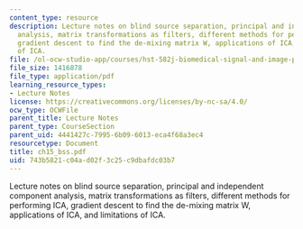 ```yaml
---
content_type: resource
description: Lecture notes on blind source separation, principal and independent component
  analysis, matrix transformations as filters, different methods for performing ICA,
  gradient descent to find the de-mixing matrix W, applications of ICA, and limitations
  of ICA.
file: /ol-ocw-studio-app/courses/hst-582j-biomedical-signal-and-image-processing-spring-2007/743b5821c04ad02f3c25c9dbafdc03b7_ch15_bss.pdf
file_size: 1416878
file_type: application/pdf
learning_resource_types:
- Lecture Notes
license: https://creativecommons.org/licenses/by-nc-sa/4.0/
ocw_type: OCWFile
parent_title: Lecture Notes
parent_type: CourseSection
parent_uid: 4441427c-7995-6b09-6013-eca4f68a3ec4
resourcetype: Document
title: ch15_bss.pdf
uid: 743b5821-c04a-d02f-3c25-c9dbafdc03b7
---
```

Lecture notes on blind source separation, principal and independent component analysis, matrix transformations as filters, different methods for performing ICA, gradient descent to find the de-mixing matrix W, applications of ICA, and limitations of ICA.